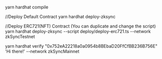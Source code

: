 yarn hardhat compile

//Deploy Default Contract
yarn hardhat deploy-zksync

//Deploy ERC721(NFT) Contract (You can duplicate and change the script)
yarn hardhat deploy-zksync --script deploy/deploy-erc721.ts --network zkSyncTestnet

yarn hardhat verify "0x752eA22218a0a0954b8BEbaD20FfCfBB236B756E" 'Hi there!' --network zkSyncMainnet